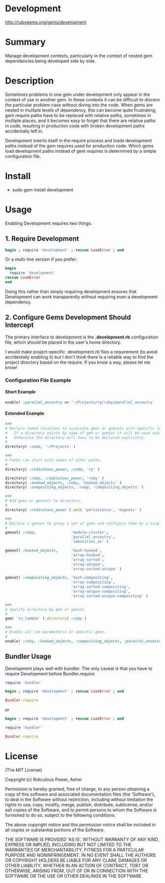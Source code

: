 # Development #

http://rubygems.org/gems/development

# Summary #

Manage development contexts, particularly in the context of nested gem dependencies being developed side by side.

# Description #

Sometimes problems in one gem under development only appear in the context of use in another gem. In these contexts it can be difficult to discern the particular problem case without diving into the code. When gems are nested in multiple levels of dependency, this can become quite frustrating; gem require paths have to be replaced with relative paths, sometimes in multiple places, and it becomes easy to forget that there are relative paths in code, resulting in production code with broken development paths accidentally left in.

Development inserts itself in the require process and loads development paths instead of the gem requires used for production code. Which gems load development paths instead of gem requires is determined by a simple configuration file.

# Install #

* sudo gem install development

# Usage #

Enabling Development requires two things:

## 1. Require Development ##

```ruby
begin ; require 'development' ; rescue LoadError ; end
```

Or a multi-line version if you prefer:

```ruby
begin
  require 'development'
rescue LoadError
end
```

Doing this rather than simply requiring development ensures that Development can work transparently without requiring even a development dependency.

## 2. Configure Gems Development Should Intercept ##

The primary interface to development is the **.development.rb** configuration file, which should be placed in the user's home directory.

I would make project-specific .development.rb files a requirement (to avoid accidentally enabling it) but I don't think there is a reliable way to find the project directory based on the require. If you know a way, please let me know!

### Configuration File Example ###

#### Short Example ####

```ruby
enable! :parallel_ancestry => '~/Projects/rp/ruby/parallel_ancestry'
```

#### Extended Example ####

```ruby
###
# Declare named locations to associate gems or gemsets with specific locations.
#   If a directory exists by name of gem or gemset it will be used automatically.
#   Otherwise the directory will have to be declared explicitly.
#
directory( :code, '~/Projects' )

###
# Paths can start with names of other paths.
#
directory( :ridiculous_power, :code, 'rp' )

directory( :ruby, :ridiculous_power, 'ruby' )
directory( :hooked_objects, :ruby, 'hooked_objects' )
directory( :compositing_objects, :ruby, 'compositing_objects' )

###
# Add gems or gemsets to directory.
#
directory( :ridiculous_power ).add( 'persistence', 'magnets' )

###
# Declare a gemset to group a set of gems and configure them by a single reference.
#
gemset( :ruby,                'module-cluster', 
                              'parallel_ancestry', 
                              'identifies_as' )

gemset( :hooked_objects,      'hash-hooked', 
                              'array-hooked', 
                              'array-sorted', 
                              'array-unique', 
                              'array-sorted-unique' )

gemset( :compositing_objects, 'hash-compositing', 
                              'array-compositing', 
                              'array-sorted-compositing', 
                              'array-unique-compositing', 
                              'array-sorted-unique-compositing' )

###
# Specify directory by gem or gemset.
#
gem( 'to_lambda' ).directory( :ruby )

###
# Enable all (no parameters) or specific gems.
#
enable! :ruby, :hooked_objects, :compositing_objects, :parallel_ancestry
```

## Bundler Usage ##

Development plays well with bundler. The only caveat is that you have to require Development before Bundler.require:

```ruby
require 'bundler'

begin ; require 'development' ; rescue LoadError ; end

Bundler.require
```

or

```ruby
begin ; require 'development' ; rescue LoadError ; end

require 'bundler'

Bundler.require
```


# License #

  (The MIT License)

  Copyright (c) Ridiculous Power, Asher

  Permission is hereby granted, free of charge, to any person obtaining
  a copy of this software and associated documentation files (the
  'Software'), to deal in the Software without restriction, including
  without limitation the rights to use, copy, modify, merge, publish,
  distribute, sublicense, and/or sell copies of the Software, and to
  permit persons to whom the Software is furnished to do so, subject to
  the following conditions:

  The above copyright notice and this permission notice shall be
  included in all copies or substantial portions of the Software.

  THE SOFTWARE IS PROVIDED 'AS IS', WITHOUT WARRANTY OF ANY KIND,
  EXPRESS OR IMPLIED, INCLUDING BUT NOT LIMITED TO THE WARRANTIES OF
  MERCHANTABILITY, FITNESS FOR A PARTICULAR PURPOSE AND NONINFRINGEMENT.
  IN NO EVENT SHALL THE AUTHORS OR COPYRIGHT HOLDERS BE LIABLE FOR ANY
  CLAIM, DAMAGES OR OTHER LIABILITY, WHETHER IN AN ACTION OF CONTRACT,
  TORT OR OTHERWISE, ARISING FROM, OUT OF OR IN CONNECTION WITH THE
  SOFTWARE OR THE USE OR OTHER DEALINGS IN THE SOFTWARE.
